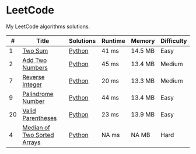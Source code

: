 # LeetCode

My LeetCode algorithms solutions.

|   # | Title | Solutions | Runtime | Memory | Difficulty |
| --- | ----- | --------- | ------- | ------ | ---------- |
|  1  | [Two Sum](https://leetcode.com/problems/two-sum/) | [Python](https://github.com/wajdi404/LeetCode/blob/main/Algorithm/Python/Two-Sum.py) | 41 ms | 14.5 MB |   Easy |
|  2  | [Add Two Numbers](https://leetcode.com/problems/add-two-numbers/) | [Python](https://github.com/wajdi404/LeetCode/blob/main/Algorithm/Python/Add-Two-Numbers.py) | 45 ms | 13.4 MB | Medium |
|  7  | [Reverse Integer](https://leetcode.com/problems/reverse-integer/) | [Python](https://github.com/wajdi404/LeetCode/blob/main/Algorithm/Python/Reverse-Integer.py) | 20 ms | 13.3 MB | Medium |
|  9  | [Palindrome Number](https://leetcode.com/problems/palindrome-number/) | [Python](https://github.com/wajdi404/LeetCode/blob/main/Algorithm/Python/Palindrome-Number.py) | 44 ms | 13.4 MB | Easy |
|  20  | [Valid Parentheses](https://leetcode.com/problems/valid-parentheses/) | [Python](https://github.com/wajdi404/LeetCode/blob/main/Algorithm/Python/Valid-Parentheses.py) | 23 ms | 13.9 MB | Easy |
|  4  | [Median of Two Sorted Arrays](https://leetcode.com/problems/median-of-two-sorted-arrays/) | [Python](https://github.com/wajdi404/LeetCode/blob/main/Algorithm/Python/Median-of-Two-Sorted-Arrays.py) | NA ms | NA MB | Hard |

